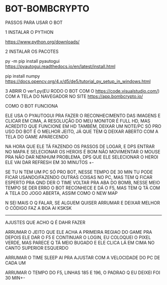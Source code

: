 # BOT-BOMBCRYPTO

PASSOS PARA USAR O BOT

1 INSTALAR O PYTHON

https://www.python.org/downloads/

2 INSTALAR OS PACOTES

py -m pip install pyautogui
https://pyautogui.readthedocs.io/en/latest/install.html

pip install numpy
https://docs.opencv.org/4.x/d5/de5/tutorial_py_setup_in_windows.html

3 ABRIR O ver1.py(EU RODO O BOT COM O https://code.visualstudio.com/) COM A TELA DO NAVEGADOR NO SITE https://app.bombcrypto.io/

COMO O BOT FUNCIONA

ELE USA O PYAUTOGUI PRA FAZER O RECONHECIMENTO DAS IMAGENS E CLICAR EM CIMA, A RESOLUÇÃO DO MEU MONITOR É FULL HD, MAS ACREDITO QUE FUNCIONE EM HD TAMBÉM, DEIXAR UM NOTE/PC SÓ PRO USO DO BOT É O MELHOR JEITO, JÁ QUE TEM Q DEIXAR ABERTO COM A TELA DO GAME APARECENDO

NA HORA QUE ELE TÁ FAZENDO OS PASSOS DE LOGAR, E DPS ENTRAR NO MAPA E SELECIONAR OS HEROIS É BOM NÃO MOVIMENTAR O MOUSE PRA NÃO DAR NENHUM PROBLEMA, DPS QUE ELE SELECIONAR O HEROI ELE VAI DAR REFRESH EM 30 MINUTOS +-

SE TU N TEM UM PC SÓ PRO BOT, NESSE TEMPO DE 30 MIN TU PODE FICAR USANDO/FAZENDO OUTRAS COISAS NO PC, MAS TEM Q FICAR ESPERTO PRA QND DER O TIME VOLTAR PRA ABA DO BOMB, NESSE MEIO TEMPO SE DER ERRO O BOT RECONHECE E DÁ O F5, MAS TEM Q TÁ COM A TELA DO JOGO ABERTA, ASSIM COMO O NEW MAP

N SEI MAIS O Q FALAR, SE ALGUEM QUISER ARRUMAR E DEIXAR MELHOR O CÓDIGO FAZ A BOA AI KSKSK 

-------------

AJUSTES QUE ACHO Q É DAHR FAZER

ARRUMAR O JEITO QUE ELE ACHA A PRIMEIRA REGIAO DO GAME PRA DEPOIS ELE DAR O F5 E CONTINUAR O LOGIN, EU COLOQUEI O PIXEL VERDE, MAS PARECE Q TÁ MEIO BUGADO E ELE CLICA LÁ EM CIMA NO CANTO SUPERIOR ESQUERDO

ARRUMAR O TIME SLEEP AI PRA AJUSTAR COM A VELOCIDADE DO PC DE CADA UM

ARRUMAR O TEMPO DO F5, LINHAS 185 E 196, O PADRAO Q EU DEIXEI FOI 30 MIN+-
